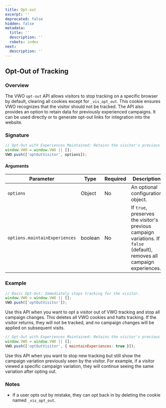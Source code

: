 ```yaml
---
title: Opt-out
excerpt: ''
deprecated: false
hidden: false
metadata:
  title: ''
  description: ''
  robots: index
next:
  description: ''
---
```

## Opt-Out of Tracking

### Overview

The VWO `opt-out` API allows visitors to stop tracking on a specific browser by default, clearing all cookies except for `_vis_opt_out`. This cookie ensures VWO recognizes that the visitor should not be tracked. The API also provides an option to retain data for previously experienced campaigns. It can be used directly or to generate opt-out links for integration into the website.

### Signature

```javascript
// Opt-Out with Experiences Maintained: Retains the visitor's previous campaign experience while stopping new tracking.
window.VWO = window.VWO || [];
VWO.push(['optOutVisitor', options]);
```

#### Arguments

| Parameter                     | Type    | Required | Description                                                                                                              |
| ----------------------------- | ------- | -------- | ------------------------------------------------------------------------------------------------------------------------ |
| `options`                     | Object  | No       | An optional configuration object.                                                                                        |
| `options.maintainExperiences` | boolean | No       | If `true`, preserves the visitor's previous campaign variations. If `false` (default), removes all campaign experiences. |

### Example

```javascript
// Basic Opt-Out: Immediately stops tracking for the visitor.
window.VWO = window.VWO || [];
VWO.push(['optOutVisitor']);
```

Use this API when you want to opt a visitor out of VWO tracking and stop all campaign changes. This deletes all VWO cookies and halts tracking. If the visitor returns, they will not be tracked, and no campaign changes will be applied on subsequent visits.

```javascript
// Opt-Out with Experiences Maintained: Retains the visitor's previous campaign experience while stopping new tracking.
window.VWO = window.VWO || [];
VWO.push(['optOutVisitor', { maintainExperiences: true }]);
```

Use this API when you want to stop new tracking but still show the campaign variation previously seen by the visitor. For example, if a visitor viewed a specific campaign variation, they will continue seeing the same variation after opting out.

### Notes

* If a user opts out by mistake, they can opt back in by deleting the cookie named `_vis_opt_out`.
